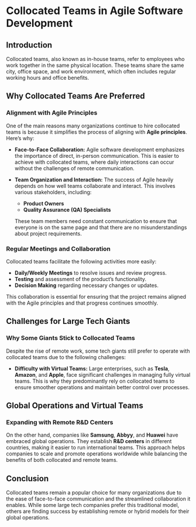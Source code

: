 # Collocated Teams in Agile Software Development

## Introduction

Collocated teams, also known as in-house teams, refer to employees who work together in the same physical location. These teams share the same city, office space, and work environment, which often includes regular working hours and office benefits. 

## Why Collocated Teams Are Preferred

### Alignment with Agile Principles

One of the main reasons many organizations continue to hire collocated teams is because it simplifies the process of aligning with **Agile principles**. Here’s why:

- **Face-to-Face Collaboration:** Agile software development emphasizes the importance of direct, in-person communication. This is easier to achieve with collocated teams, where daily interactions can occur without the challenges of remote communication.
  
- **Team Organization and Interaction:** The success of Agile heavily depends on how well teams collaborate and interact. This involves various stakeholders, including:
  - **Product Owners**
  - **Quality Assurance (QA) Specialists**
  
  These team members need constant communication to ensure that everyone is on the same page and that there are no misunderstandings about project requirements.

### Regular Meetings and Collaboration

Collocated teams facilitate the following activities more easily:
- **Daily/Weekly Meetings** to resolve issues and review progress.
- **Testing** and assessment of the product’s functionality.
- **Decision Making** regarding necessary changes or updates.

This collaboration is essential for ensuring that the project remains aligned with the Agile principles and that progress continues smoothly.

## Challenges for Large Tech Giants

### Why Some Giants Stick to Collocated Teams

Despite the rise of remote work, some tech giants still prefer to operate with collocated teams due to the following challenges:

- **Difficulty with Virtual Teams:** Large enterprises, such as **Tesla**, **Amazon**, and **Apple**, face significant challenges in managing fully virtual teams. This is why they predominantly rely on collocated teams to ensure smoother operations and maintain better control over processes.

## Global Operations and Virtual Teams

### Expanding with Remote R&D Centers

On the other hand, companies like **Samsung**, **Abbyy**, and **Huawei** have embraced global operations. They establish **R&D centers** in different countries, making it easier to run international teams. This approach helps companies to scale and promote operations worldwide while balancing the benefits of both collocated and remote teams.

## Conclusion

Collocated teams remain a popular choice for many organizations due to the ease of face-to-face communication and the streamlined collaboration it enables. While some large tech companies prefer this traditional model, others are finding success by establishing remote or hybrid models for their global operations.

